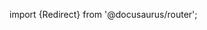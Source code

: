 import {Redirect} from '@docusaurus/router';

<Redirect to="/2.0/docs/library/tutorials/module-defaults#using-module-defaults" />
